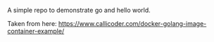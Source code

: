 A simple repo to demonstrate go and hello world.

Taken from here: https://www.callicoder.com/docker-golang-image-container-example/